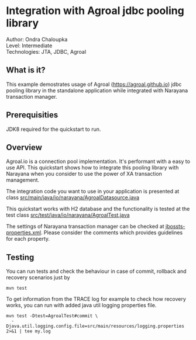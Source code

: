 Integration with Agroal jdbc pooling library 
===

Author: Ondra Chaloupka<br/>
Level: Intermediate<br/>
Technologies: JTA, JDBC, Agroal


What is it?
---

This example demostrates usage of Agroal (https://agroal.github.io) jdbc pooling library
in the standalone application while integrated with Narayana transaction manager.


Prerequisities
---

JDK8 required for the quickstart to run.


Overview
---

Agroal.io is a connection pool implementation. It's performant with a easy to use API.
This quickstart shows how to integrate this pooling library with Narayana
when you consider to use the power of XA transaction management.

The integration code you want to use in your application is presented at class
[src/main/java/io/narayana/AgroalDatasource.java](src/main/java/io/narayana/AgroalDatasource.java)

This quickstart works with H2 database and the functionality is tested at the test class
[src/test/java/io/narayana/AgroalTest.java](src/test/java/io/narayana/AgroalTest.java)

The settings of Narayana transaction manager can be checked at
[jbossts-properties.xml](src/main/resources/jbossts-properties.xml).
Please consider the comments which provides guidelines for each property. 


Testing
---

You can run tests and check the behaviour in case of commit, rollback and recovery scenarios just by

```
mvn test
```

To get information from the TRACE log for example to check how recovery works, you can run with added java util logging
properties file.

```
mvn test -Dtest=AgroalTest#commit \
  -Djava.util.logging.config.file=src/main/resources/logging.properties 2>&1 | tee my.log
```
